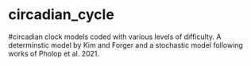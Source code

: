 # circadian_cycle
#circadian clock models coded with various levels of difficulty. A determinstic model by Kim and Forger and a stochastic model following works of Pholop et al. 2021.
